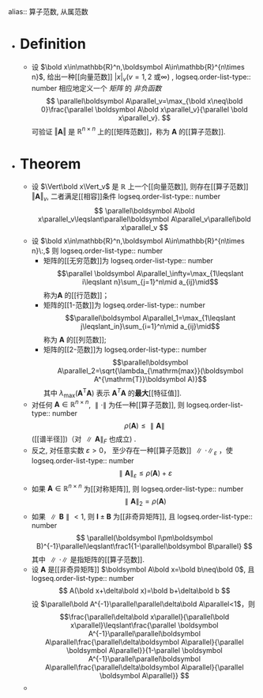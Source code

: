 alias:: 算子范数, 从属范数

- # Definition
	- 设 $\bold x\in\mathbb{R}^n,\boldsymbol A\in\mathbb{R}^{n\times n}$, 给出一种[[向量范数]] $|x|_v$($v=1,2$ 或$\infty$) ,
	  logseq.order-list-type:: number
	  相应地定义一个 *矩阵* 的 *非负函数*
	  $$
	  \parallel\boldsymbol A\parallel_v=\max_{\bold x\neq\bold 0}\frac{\parallel \boldsymbol A\bold x\parallel_v}{\parallel \bold x\parallel_v}.
	  $$
	  可验证 $\Vert\boldsymbol A\Vert$ 是 $\mathbb{R}^{n\times n}$ 上的[[矩阵范数]]，称为 $\boldsymbol A$ 的[[算子范数]].
- # Theorem
	- 设 $\Vert\bold  x\Vert_v$ 是 $\mathbb{R}$ 上一个[[向量范数]], 则存在[[算子范数]] $\Vert\boldsymbol A\Vert_v$, 二者满足[[相容]]条件
	  logseq.order-list-type:: number
	  $$
	  \parallel\boldsymbol A\bold x\parallel_v\leqslant\parallel\boldsymbol A\parallel_v\parallel\bold x\parallel_v
	  $$
	- 设 $\bold x\in\mathbb{R}^n,\boldsymbol A\in\mathbb{R}^{n\times n}\:,$ 则
	  logseq.order-list-type:: number
		- 矩阵的[[无穷范数]]为
		  logseq.order-list-type:: number
		  $$\parallel \boldsymbol A\parallel_\infty=\max_{1\leqslant i\leqslant n}\sum_{j=1}^n\mid a_{ij}\mid$$
		  称为$\boldsymbol A$ 的[[行范数]]；
		- 矩阵的[[1-范数]]为
		  logseq.order-list-type:: number
		  $$\parallel\boldsymbol A\parallel_1=\max_{1\leqslant j\leqslant_in}\sum_{i=1}^n\mid a_{ij}\mid$$
		  称为 $\boldsymbol{A}$ 的[[列范数]];
		- 矩阵的[[2-范数]]为
		  logseq.order-list-type:: number
		  $$\parallel\boldsymbol A\parallel_2=\sqrt{\lambda_{\mathrm{max}}(\boldsymbol A^{\mathrm{T}}\boldsymbol A)}$$
		  其中 $\lambda_{\max}\left(\boldsymbol A^{\mathrm{T}}\boldsymbol A\right)$ 表示 $\boldsymbol A^{T}\boldsymbol A$ 的**最大**[[特征值]].
	- 对任何 $\boldsymbol A\in\mathbb{R}^{n\times n}$, $\parallel\cdot\parallel$ 为任一种[[算子范数]], 则
	  logseq.order-list-type:: number
	  $$\rho(\boldsymbol A)\leq\parallel\boldsymbol A\parallel$$
	  ([[谱半径]])（对 $\parallel\boldsymbol A \parallel_F$ 也成立) .
	- 反之, 对任意实数 $\varepsilon>0$， 至少存在一种[[算子范数]] $\parallel\cdot\parallel_\varepsilon$ ，使
	  logseq.order-list-type:: number
	  $$
	  \parallel\boldsymbol{A}\parallel_\varepsilon\leqslant\rho(\boldsymbol A)+\varepsilon
	  $$
	- 如果 $\boldsymbol A\in\mathbb{R}^{n\times n}$ 为[[对称矩阵]], 则
	  logseq.order-list-type:: number
	  $$\parallel \boldsymbol A\parallel_2=\rho(\boldsymbol A)$$
	- 如果 $\parallel\boldsymbol B\parallel <1$, 则 $\boldsymbol I\pm\boldsymbol B$ 为[[非奇异矩阵]], 且
	  logseq.order-list-type:: number
	  $$
	  \parallel(\boldsymbol I\pm\boldsymbol B)^{-1}\parallel\leqslant\frac1{1-\parallel\boldsymbol B\parallel}
	  $$
	  其中 $\parallel\cdot\parallel$ 是指矩阵的[[算子范数]].
	- 设 $\boldsymbol A$ 是[[非奇异矩阵]] $\boldsymbol A\bold x=\bold b\neq\bold 0$, 且
	  logseq.order-list-type:: number
	  $$
	  A(\bold x+\delta\bold x)=\bold b+\delta\bold b
	  $$
	  设 $\parallel\bold A^{-1}\parallel\parallel\delta\bold A\parallel<1$，则
	  $$\frac{\parallel\delta\bold x\parallel}{\parallel\bold x\parallel}\leqslant\frac{\parallel \boldsymbol A^{-1}\parallel\parallel\boldsymbol A\parallel\frac{\parallel\delta\boldsymbol A\parallel}{\parallel \boldsymbol A\parallel}}{1-\parallel \boldsymbol A^{-1}\parallel\parallel\boldsymbol A\parallel\frac{\parallel\delta\boldsymbol A\parallel}{\parallel \boldsymbol A\parallel}}
	  $$
	-